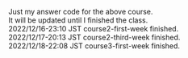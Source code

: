 Just my answer code for the above course.  
It will be updated until I finished the class.  
2022/12/16-23:10 JST course2-first-week finished.  
2022/12/17-20:13 JST course2-third-week finished.  
2022/12/18-22:08 JST course3-first-week finished.  
